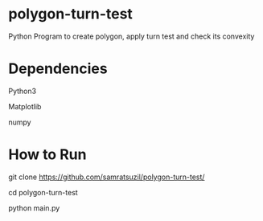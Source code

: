 # polygon-turn-test
  Python Program to create polygon, apply turn test and check its convexity

# Dependencies
  Python3
  
  Matplotlib
  
  numpy

# How to Run
  git clone https://github.com/samratsuzil/polygon-turn-test/
  
  cd polygon-turn-test
  
  python main.py
